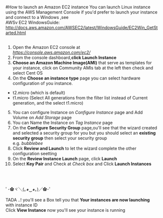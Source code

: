 #How to launch an Amazon EC2 instance
      You can launch Linux instance using the AWS Management Console
      if you'd prefer to launch your instance and connect to a Windows ,see  
      AWSv EC2 WindowsGuide: http://docs.aws.amazon.com/AWSEC2/latest/WindowsGuide/EC2Win_GetStarted.html
  <br><br>
  
1. Open the Amazon EC2 console at *https://console.aws.amazon.com/ec2/*
2. From the console dashboard,**click Launch Instance**
3. **Choose an Amazon Machine Image(AMI)** that serve as templates for your instance, click on Community AMIs tab at the left  then check and select Cent OS
4. On the **Choose an instance type** page you can select hardware configuration of you instance.
  - t2.micro (which is default)
  - t1.micro (Select All generations from the filter list instead of Current generation, and the select t1.micro)
5. You can configure Instance on *Configure Instance* page and Add Volume on *Add Storage* page
6. You can Name the Instance on *Tag Instance* page
7. On the **Configure Security Group** page,ou'll see that the wizard created and selected a security group for you but you should select  an **existing security group** then select your security group  <br> e.g. *bubblebee*
8. Click **Review and Launch** to let the wizard complete the other configuration seetting
9. On the **Review Instance Launch** page, click **Launch**
10. Select **Key Pair** and Check at *Check box* and Click **Launch Instances**

<br><br><br>
ﾟ･✿ヾ╲(｡◕‿◕｡)╱✿･ﾟ    
<br>TADA ..! you'll see a Box tell you that **Your instances are now launching** with instance ID 
<br>Click **View Instance** now you'll see your instance is running


 
